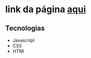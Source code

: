 <h1>link da página <a href="https://italomirandasantiago.github.io/cervejaria_landing_page/landing_page/" target="_black">aqui</a></h1>

<h2> Tecnologias </h2>
<ul> 
  <li> Javascript </li>
  <li> CSS </li>
  <li> HTMl </li>
</ul>
